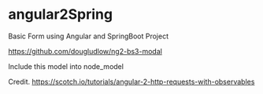 # angular2Spring
Basic Form using Angular and SpringBoot Project


https://github.com/dougludlow/ng2-bs3-modal

Include this model into node_model

Credit.
https://scotch.io/tutorials/angular-2-http-requests-with-observables


